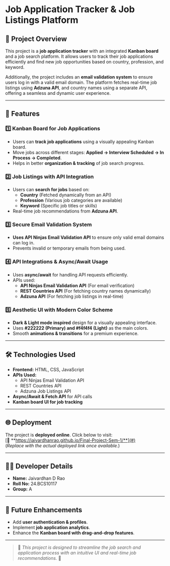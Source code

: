 # Job Application Tracker & Job Listings Platform

## 🚀 Project Overview
This project is a **job application tracker** with an integrated **Kanban board** and a job search platform. It allows users to track their job applications efficiently and find new job opportunities based on country, profession, and keyword. 

Additionally, the project includes an **email validation system** to ensure users log in with a valid email domain. The platform fetches real-time job listings using **Adzuna API**, and country names using a separate API, offering a seamless and dynamic user experience.

---

## 🎯 Features
### **1️⃣ Kanban Board for Job Applications**
- Users can **track job applications** using a visually appealing Kanban board.
- Move jobs across different stages: **Applied → Interview Scheduled → In Process → Completed**.
- Helps in better **organization & tracking** of job search progress.

### **2️⃣ Job Listings with API Integration**
- Users can **search for jobs** based on:
  - **Country** (Fetched dynamically from an API)
  - **Profession** (Various job categories are available)
  - **Keyword** (Specific job titles or skills)
- Real-time job recommendations from **Adzuna API**.

### **3️⃣ Secure Email Validation System**
- **Uses API Ninjas Email Validation API** to ensure only valid email domains can log in.
- Prevents invalid or temporary emails from being used.

### **4️⃣ API Integrations & Async/Await Usage**
- Uses **async/await** for handling API requests efficiently.
- APIs used:
  - **API Ninjas Email Validation API** (For email verification)
  - **REST Countries API** (For fetching country names dynamically)
  - **Adzuna API** (For fetching job listings in real-time)

### **5️⃣ Aesthetic UI with Modern Color Scheme**
- **Dark & Light mode inspired** design for a visually appealing interface.
- Uses **#222222 (Primary) and #f4f4f4 (Light)** as the main colors.
- Smooth **animations & transitions** for a premium experience.

---

## 🛠️ Technologies Used
- **Frontend:** HTML, CSS, JavaScript
- **APIs Used:**
  - API Ninjas Email Validation API
  - REST Countries API
  - Adzuna Job Listings API
- **Async/Await & Fetch API** for API calls
- **Kanban board UI for job tracking**

---

## 🌐 Deployment
The project is **deployed online**. Click below to visit:  
[🔗 **https://jaivardhanrao.github.io/Final-Project-Sem-1/**](#)  
(*Replace with the actual deployed link once available.*)

---

## 👨‍💻 Developer Details
- **Name:** Jaivardhan D Rao
- **Roll No:** 24.BCS10117
- **Group:** A

---

## 📌 Future Enhancements
- Add **user authentication & profiles**.
- Implement **job application analytics**.
- Enhance the **Kanban board with drag-and-drop features**.

---

> 📝 *This project is designed to streamline the job search and application process with an intuitive UI and real-time job recommendations.* 🚀
